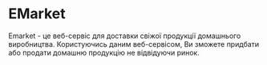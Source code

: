 # EMarket
Emarket - це веб-сервіс для доставки свіжої продукції домашнього виробництва.
Користуючись даним веб-сервісом, Ви зможете придбати або продати домашню продукцію не відвідуючи ринок. 
